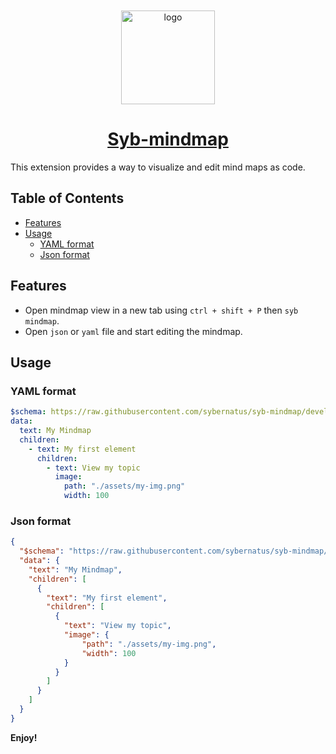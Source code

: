 <div align="center">
    <a href="https://github.com/sybernatus/syb-mindmap">
        <img style="padding-top: 10px; padding-bottom: 0;" width="150px" src="https://raw.githubusercontent.com/sybernatus/syb-mindmap/153a64b9a6e90611a71cc446c311706a3aa21e10/assets/logo/logo_128.png" alt="logo">
        <h1 style="width: 200px; padding-top: 0">Syb-mindmap</h1>
    </a>
</div>

This extension provides a way to visualize and edit mind maps as code.

## Table of Contents

- [Features](#features)
- [Usage](#usage)
  - [YAML format](#yaml-format)
  - [Json format](#json-format)

## Features

- Open mindmap view in a new tab using `ctrl + shift + P` then `syb mindmap`.
- Open `json` or `yaml` file and start editing the mindmap.

## Usage

### YAML format

```yaml
$schema: https://raw.githubusercontent.com/sybernatus/syb-mindmap/develop/assets/schemas/mindmap.schema.yaml
data:
  text: My Mindmap
  children:
    - text: My first element
      children:
        - text: View my topic
          image: 
            path: "./assets/my-img.png"
            width: 100
```

### Json format

```json
{
  "$schema": "https://raw.githubusercontent.com/sybernatus/syb-mindmap/develop/assets/schemas/mindmap.schema.yaml",
  "data": {
    "text": "My Mindmap",
    "children": [
      {
        "text": "My first element",
        "children": [
          {
            "text": "View my topic",
            "image": {
                "path": "./assets/my-img.png",
                "width": 100
            }
          }
        ]
      }
    ]
  }
}
```


**Enjoy!**
